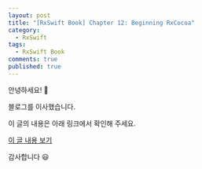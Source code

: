 ```yaml
---
layout: post
title: "[RxSwift Book] Chapter 12: Beginning RxCocoa"
category: 
  - RxSwift
tags: 
  - RxSwift Book
comments: true
published: true
---
```


안녕하세요! 👋

블로그를 이사했습니다.

이 글의 내용은 아래 링크에서 확인해 주세요.

[이 글 내용 보기](https://gitminam.com/ios/rxswift-book-chapter-12-beginning-rxcocoa/)

감사합니다 😃
